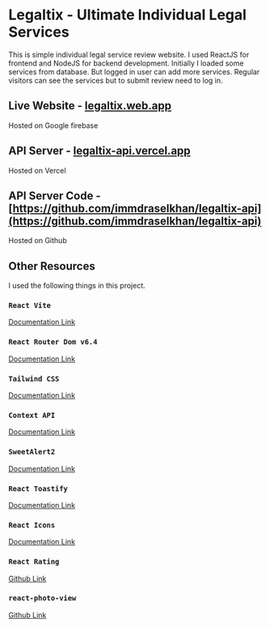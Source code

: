 # Legaltix - Ultimate Individual Legal Services

This is simple individual legal service review website. I used ReactJS for frontend and NodeJS for backend development. Initially I loaded some services from database. But logged in user can add more services. Regular visitors can see the services but to submit review need to log in.

## Live Website - [legaltix.web.app](https://legaltix.web.app)
Hosted on Google firebase

## API Server - [legaltix-api.vercel.app](https://legaltix-api.vercel.app)
Hosted on Vercel

## API Server Code - [https://github.com/immdraselkhan/legaltix-api](https://github.com/immdraselkhan/legaltix-api)
Hosted on Github

## Other Resources
I used the following things in this project.

### `React Vite`
[Documentation Link](https://vitejs.dev/guide)

### `React Router Dom v6.4`
[Documentation Link](https://reactrouter.com/en/main/start/overview)

### `Tailwind CSS`
[Documentation Link](https://tailwindcss.com/docs)

### `Context API`
[Documentation Link](https://reactjs.org/docs/context.html#api)

### `SweetAlert2`
[Documentation Link](https://github.com/sweetalert2/sweetalert2-react-content)

### `React Toastify`
[Documentation Link](https://fkhadra.github.io/react-toastify/introduction/)

### `React Icons`
[Documentation Link](https://react-icons.github.io/react-icons)

### `React Rating`
[Github Link](https://github.com/dreyescat/react-rating)

### `react-photo-view`
[Github Link](https://github.com/MinJieLiu/react-photo-view)

